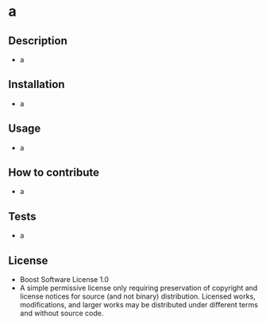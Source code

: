 # a
## Description
- a
## Installation
- a
## Usage
- a
## How to contribute
- a
## Tests
- a
## License
- Boost Software License 1.0
- A simple permissive license only requiring preservation of copyright and license notices for source (and not binary) distribution. Licensed works, modifications, and larger works may be distributed under different terms and without source code.
